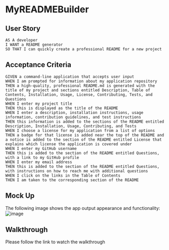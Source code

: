 # MyREADMEBuilder

## User Story 
````
AS A developer
I WANT a README generator
SO THAT I can quickly create a professional README for a new project
````

## Acceptance Criteria
````
GIVEN a command-line application that accepts user input
WHEN I am prompted for information about my application repository
THEN a high-quality, professional README.md is generated with the title of my project and sections entitled Description, Table of Contents, Installation, Usage, License, Contributing, Tests, and Questions
WHEN I enter my project title
THEN this is displayed as the title of the README
WHEN I enter a description, installation instructions, usage information, contribution guidelines, and test instructions
THEN this information is added to the sections of the README entitled Description, Installation, Usage, Contributing, and Tests
WHEN I choose a license for my application from a list of options
THEN a badge for that license is added near the top of the README and a notice is added to the section of the README entitled License that explains which license the application is covered under
WHEN I enter my GitHub username
THEN this is added to the section of the README entitled Questions, with a link to my GitHub profile
WHEN I enter my email address
THEN this is added to the section of the README entitled Questions, with instructions on how to reach me with additional questions
WHEN I click on the links in the Table of Contents
THEN I am taken to the corresponding section of the README
````

## Mock Up
The following image shows the app output appearance and functionality:
![image](https://user-images.githubusercontent.com/117637052/216942791-a67b669d-a363-44d4-be0d-7b3d1a4ca4b3.png)

## Walkthrough
Please follow the link to watch the walkthrough 
